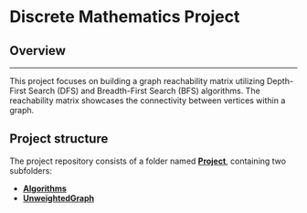 # Discrete Mathematics Project

## Overview

---

This project focuses on building a graph reachability matrix utilizing Depth-First Search (DFS) and Breadth-First Search (BFS) algorithms. The reachability matrix showcases the connectivity between vertices within a graph.

## Project structure 

The project repository consists of a folder named [**Project**](Project/), containing two subfolders:

- [**Algorithms**](Algorithms/)
- [**UnweightedGraph**](UnweightedGraph)
